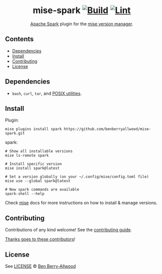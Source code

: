 <div align="center">

# mise-spark [![Build](https://github.com/benberryallwood/mise-spark/actions/workflows/build.yml/badge.svg)](https://github.com/benberryallwood/mise-spark/actions/workflows/build.yml) [![Lint](https://github.com/benberryallwood/mise-spark/actions/workflows/lint.yml/badge.svg)](https://github.com/benberryallwood/mise-spark/actions/workflows/lint.yml)

[Apache Spark](https://spark.apache.org/documentation.html) plugin for the [mise version manager](https://mise.jdx.dev).

</div>

## Contents

- [Dependencies](#dependencies)
- [Install](#install)
- [Contributing](#contributing)
- [License](#license)

## Dependencies

- `bash`, `curl`, `tar`, and [POSIX utilities](https://pubs.opengroup.org/onlinepubs/9699919799/idx/utilities.html).

## Install

Plugin:

```shell
mise plugins install spark https://github.com/benberryallwood/mise-spark.git
```

spark:

```shell
# Show all installable versions
mise ls-remote spark

# Install specific version
mise install spark@latest

# Set a version globally (on your ~/.config/mise/config.toml file)
mise use --global spark@latest

# Now spark commands are available
spark-shell --help
```

Check [mise](https://mise.jdx.dev) docs for more instructions on how to install & manage versions.

## Contributing

Contributions of any kind welcome! See the [contributing guide](contributing.md).

[Thanks goes to these contributors](https://github.com/benberryallwood/mise-spark/graphs/contributors)!

## License

See [LICENSE](LICENSE) © [Ben Berry-Allwood](https://github.com/benberryallwood/)
